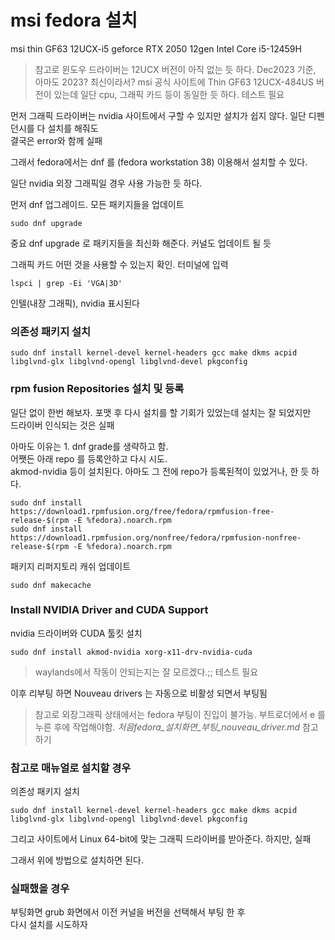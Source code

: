 # msi fedora 설치
msi thin GF63 12UCX-i5
geforce RTX 2050
12gen Intel Core i5-12459H

> 참고로 윈도우 드라이버는 12UCX 버전이 아직 없는 듯 하다. Dec2023 기준, 아마도 2023? 최신이라서? msi 공식 사이트에 Thin GF63 12UCX-484US 버전이 있는데 일단 cpu, 그래픽 카드 등이 동일한 듯 하다. 테스트 필요   


먼저 그래픽 드라이버는 nvidia 사이트에서 구할 수 있지만 설치가 쉽지 않다. 일단 디펜던시를 다 설치를 해줘도  
결국은 error와 함께 실패 

그래서 fedora에서는 dnf 를 (fedora workstation 38) 이용해서 설치할 수 있다.

일단 nvidia 외장 그래픽일 경우 사용 가능한 듯 하다.

먼저 dnf 업그레이드. 모든 패키지들을 업데이트
```
sudo dnf upgrade
```
중요 dnf upgrade 로 패키지들을 최신화 해준다. 커널도 업데이트 될 듯  


그래픽 카드 어떤 것을 사용할 수 있는지 확인. 터미널에 입력
```
lspci | grep -Ei 'VGA|3D'
```
인텔(내장 그래픽), nvidia 표시된다


### 의존성 패키지 설치
```
sudo dnf install kernel-devel kernel-headers gcc make dkms acpid libglvnd-glx libglvnd-opengl libglvnd-devel pkgconfig
```


### rpm fusion Repositories 설치 및 등록
일단 없이 한번 해보자. 포맷 후 다시 설치를 할 기회가 있었는데 설치는 잘 되었지만   
드라이버 인식되는 것은 실패   

아마도 이유는 1. dnf grade를 생략하고 함.   
어쨋든 아래 repo 를 등록안하고 다시 시도.  
akmod-nvidia 등이 설치된다. 아마도 그 전에 repo가 등록된적이 있었거나, 한 듯 하다.  
```
sudo dnf install https://download1.rpmfusion.org/free/fedora/rpmfusion-free-release-$(rpm -E %fedora).noarch.rpm
sudo dnf install https://download1.rpmfusion.org/nonfree/fedora/rpmfusion-nonfree-release-$(rpm -E %fedora).noarch.rpm
```

패키지 리퍼지토리 캐쉬 업데이트 
```
sudo dnf makecache
```

### Install NVIDIA Driver and CUDA Support
nvidia 드라이버와 CUDA 툴킷 설치
```
sudo dnf install akmod-nvidia xorg-x11-drv-nvidia-cuda
```

> waylands에서 작동이 안되는지는 잘 모르겠다.;; 테스트 필요

이후 리부팅 하면 Nouveau drivers 는 자동으로 비활성 되면서 부팅됨

> 참고로 외장그래픽 상태에서는 fedora 부팅이 진입이 불가능. 부트로더에서 e 를 누른 후에 작업해야함. *처음fedora_설치화면_부팅_nouveau_driver.md* 참고하기



### 참고로 매뉴얼로 설치할 경우
의존성 패키지 설치
```
sudo dnf install kernel-devel kernel-headers gcc make dkms acpid libglvnd-glx libglvnd-opengl libglvnd-devel pkgconfig
```


그리고 사이트에서 Linux 64-bit에 맞는 그래픽 드라이버를 받아준다. 
하지만, 실패 

그래서 위에 방법으로 설치하면 된다. 

### 실패했을 경우
부팅화면 grub 화면에서 이전 커널을 버전을 선택해서 부팅 한 후   
다시 설치를 시도하자
